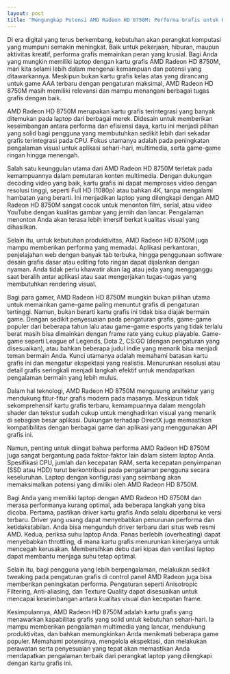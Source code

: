 ```yaml
---
layout: post
title: "Mengungkap Potensi AMD Radeon HD 8750M: Performa Grafis untuk Kebutuhan Sehari-hari"
---
```


Di era digital yang terus berkembang, kebutuhan akan perangkat komputasi yang mumpuni semakin meningkat. Baik untuk pekerjaan, hiburan, maupun aktivitas kreatif, performa grafis memainkan peran yang krusial. Bagi Anda yang mungkin memiliki laptop dengan kartu grafis AMD Radeon HD 8750M, mari kita selami lebih dalam mengenai kemampuan dan potensi yang ditawarkannya. Meskipun bukan kartu grafis kelas atas yang dirancang untuk game AAA terbaru dengan pengaturan maksimal, AMD Radeon HD 8750M masih memiliki relevansi dan mampu menangani berbagai tugas grafis dengan baik.

AMD Radeon HD 8750M merupakan kartu grafis terintegrasi yang banyak ditemukan pada laptop dari berbagai merek. Didesain untuk memberikan keseimbangan antara performa dan efisiensi daya, kartu ini menjadi pilihan yang solid bagi pengguna yang membutuhkan sedikit lebih dari sekadar grafis terintegrasi pada CPU. Fokus utamanya adalah pada peningkatan pengalaman visual untuk aplikasi sehari-hari, multimedia, serta game-game ringan hingga menengah.

Salah satu keunggulan utama dari AMD Radeon HD 8750M terletak pada kemampuannya dalam pemutaran konten multimedia. Dengan dukungan decoding video yang baik, kartu grafis ini dapat memproses video dengan resolusi tinggi, seperti Full HD (1080p) atau bahkan 4K, tanpa mengalami hambatan yang berarti. Ini menjadikan laptop yang dilengkapi dengan AMD Radeon HD 8750M sangat cocok untuk menonton film, serial, atau video YouTube dengan kualitas gambar yang jernih dan lancar. Pengalaman menonton Anda akan terasa lebih imersif berkat kualitas visual yang dihasilkan.

Selain itu, untuk kebutuhan produktivitas, AMD Radeon HD 8750M juga mampu memberikan performa yang memadai. Aplikasi perkantoran, penjelajahan web dengan banyak tab terbuka, hingga penggunaan software desain grafis dasar atau editing foto ringan dapat dijalankan dengan nyaman. Anda tidak perlu khawatir akan lag atau jeda yang mengganggu saat beralih antar aplikasi atau saat mengerjakan tugas-tugas yang membutuhkan rendering visual.

Bagi para gamer, AMD Radeon HD 8750M mungkin bukan pilihan utama untuk memainkan game-game paling menuntut grafis di pengaturan tertinggi. Namun, bukan berarti kartu grafis ini tidak bisa diajak bermain game. Dengan sedikit penyesuaian pada pengaturan grafis, game-game populer dari beberapa tahun lalu atau game-game esports yang tidak terlalu berat masih bisa dimainkan dengan frame rate yang cukup playable. Game-game seperti League of Legends, Dota 2, CS:GO (dengan pengaturan yang disesuaikan), atau bahkan beberapa judul indie yang menarik bisa menjadi teman bermain Anda. Kunci utamanya adalah memahami batasan kartu grafis ini dan mengatur ekspektasi yang realistis. Menurunkan resolusi atau detail grafis seringkali menjadi langkah efektif untuk mendapatkan pengalaman bermain yang lebih mulus.

Dalam hal teknologi, AMD Radeon HD 8750M mengusung arsitektur yang mendukung fitur-fitur grafis modern pada masanya. Meskipun tidak sekomprehensif kartu grafis terbaru, kemampuannya dalam mengolah shader dan tekstur sudah cukup untuk menghadirkan visual yang menarik di sebagian besar aplikasi. Dukungan terhadap DirectX juga memastikan kompatibilitas dengan berbagai game dan aplikasi yang menggunakan API grafis ini.

Namun, penting untuk diingat bahwa performa AMD Radeon HD 8750M juga sangat bergantung pada faktor-faktor lain dalam sistem laptop Anda. Spesifikasi CPU, jumlah dan kecepatan RAM, serta kecepatan penyimpanan (SSD atau HDD) turut berkontribusi pada pengalaman pengguna secara keseluruhan. Laptop dengan konfigurasi yang seimbang akan memaksimalkan potensi yang dimiliki oleh AMD Radeon HD 8750M.

Bagi Anda yang memiliki laptop dengan AMD Radeon HD 8750M dan merasa performanya kurang optimal, ada beberapa langkah yang bisa dicoba. Pertama, pastikan driver kartu grafis Anda selalu diperbarui ke versi terbaru. Driver yang usang dapat menyebabkan penurunan performa dan ketidakstabilan. Anda bisa mengunduh driver terbaru dari situs web resmi AMD. Kedua, periksa suhu laptop Anda. Panas berlebih (overheating) dapat menyebabkan throttling, di mana kartu grafis menurunkan kinerjanya untuk mencegah kerusakan. Membersihkan debu dari kipas dan ventilasi laptop dapat membantu menjaga suhu tetap optimal.

Selain itu, bagi pengguna yang lebih berpengalaman, melakukan sedikit tweaking pada pengaturan grafis di control panel AMD Radeon juga bisa memberikan peningkatan performa. Pengaturan seperti Anisotropic Filtering, Anti-aliasing, dan Texture Quality dapat disesuaikan untuk mencapai keseimbangan antara kualitas visual dan kecepatan frame.

Kesimpulannya, AMD Radeon HD 8750M adalah kartu grafis yang menawarkan kapabilitas grafis yang solid untuk kebutuhan sehari-hari. Ia mampu memberikan pengalaman multimedia yang lancar, mendukung produktivitas, dan bahkan memungkinkan Anda menikmati beberapa game populer. Memahami potensinya, mengelola ekspektasi, dan melakukan perawatan serta penyesuaian yang tepat akan memastikan Anda mendapatkan pengalaman terbaik dari perangkat laptop yang dilengkapi dengan kartu grafis ini.
